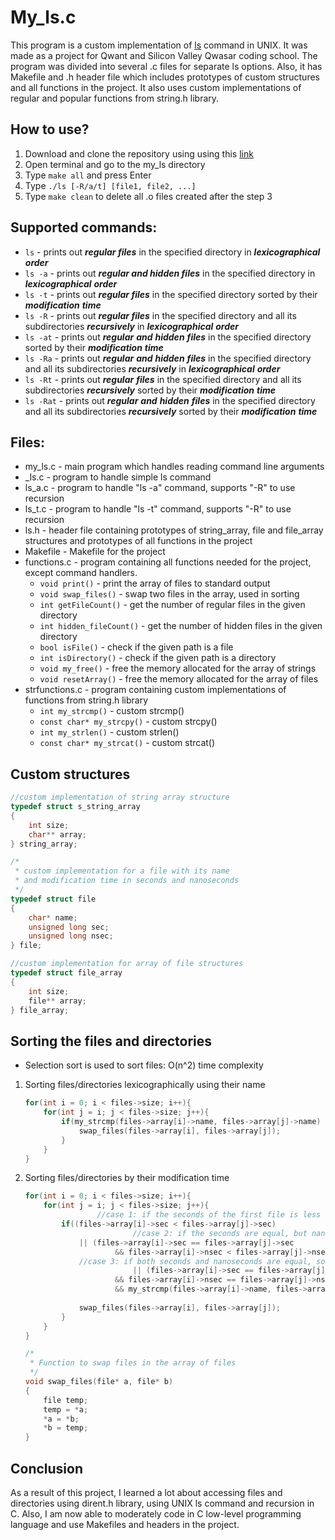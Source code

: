 # My_ls.c

This program is a custom implementation of [ls](https://en.wikipedia.org/wiki/Ls) command in UNIX. It was made as a project for Qwant and Silicon Valley Qwasar coding school. The program was divided into several .c files for separate ls options. Also, it has Makefile and .h header file which includes prototypes of custom structures and all functions in the project. It also uses custom implementations of regular and popular functions from string.h library.

## How to use?

1. Download and clone the repository using using this [link](https://github.com/SanzharNussipbek/Cprogramming.git)
2. Open terminal and go to the my_ls directory
3. Type `make all` and press Enter
4. Type `./ls [-R/a/t] [file1, file2, ...]`
5. Type `make clean` to delete all .o files created after the step 3

## Supported commands:

- `ls` - prints out ***regular* *files*** in the specified directory in ***lexicographical*** ***order***
- `ls -a` - prints out ***regular and hidden* *files*** in the specified directory in ***lexicographical*** ***order***
- `ls -t` - prints out ***regular* *files*** in the specified directory sorted by their ***modification*** ***time***
- `ls -R` - prints out ***regular* *files*** in the specified directory and all its subdirectories ***recursively*** in ***lexicographical*** ***order***
- `ls -at` - prints out ***regular** **and** **hidden*** ***files*** in the specified directory sorted by their ***modification*** ***time***
- `ls -Ra` - prints out ***regular** **and** **hidden*** ***files*** in the specified directory and all its subdirectories ***recursively*** in ***lexicographical*** ***order***
- `ls -Rt` - prints out ***regular*** ***files*** in the specified directory and all its subdirectories ***recursively*** sorted by their ***modification*** ***time***
- `ls -Rat` - prints out ***regular** **and** **hidden*** ***files*** in the specified directory and all its subdirectories ***recursively*** sorted by their ***modification*** ***time***

## Files:

- my_ls.c - main program which handles reading command line arguments
- _ls.c - program to handle simple ls command
- ls_a.c - program to handle "ls -a" command, supports "-R" to use recursion
- ls_t.c - program to handle "ls -t" command, supports "-R" to use recursion
- ls.h - header file containing prototypes of string_array, file and file_array structures and prototypes of all functions in the project
- Makefile - Makefile for the project
- functions.c - program containing all functions needed for the project, except command handlers.
    - `void print()` - print the array of files to standard output
    - `void swap_files()` - swap two files in the array, used in sorting
    - `int getFileCount()` - get the number of regular files in the given directory
    - `int hidden_fileCount()` - get the number of hidden files in the given directory
    - `bool isFile()` - check if the given path is a file
    - `int isDirectory()` - check if the given path is a directory
    - `void my_free()` - free the memory allocated for the array of strings
    - `void resetArray()` - free the memory allocated for the array of files
- strfunctions.c - program containing custom implementations of functions from string.h library
    - `int my_strcmp()` - custom strcmp()
    - `const char* my_strcpy()` - custom strcpy()
    - `int my_strlen()` - custom strlen()
    - `const char* my_strcat()` - custom strcat()

## Custom structures

```c
//custom implementation of string array structure
typedef struct s_string_array
{           
    int size;
    char** array;
} string_array;
```

```c
/*
 * custom implementation for a file with its name 
 * and modification time in seconds and nanoseconds
 */
typedef struct file                     
{
    char* name;
    unsigned long sec;
    unsigned long nsec;
} file;
```

```c
//custom implementation for array of file structures
typedef struct file_array               
{
    int size;
    file** array;
} file_array;
```

## Sorting the files and directories

- Selection sort is used to sort files: O(n^2) time complexity
1. Sorting files/directories lexicographically using their name

    ```c
    for(int i = 0; i < files->size; i++){
        for(int j = i; j < files->size; j++){
            if(my_strcmp(files->array[i]->name, files->array[j]->name) > 0){
                swap_files(files->array[i], files->array[j]);
            }
        }
    }
    ```

2. Sorting files/directories by their modification time

    ```c
    for(int i = 0; i < files->size; i++){
        for(int j = i; j < files->size; j++){
    				//case 1: if the seconds of the first file is less than that of the second one
            if((files->array[i]->sec < files->array[j]->sec)
    						//case 2: if the seconds are equal, but nanoseconds of the first file is less than that of the second one
                || (files->array[i]->sec == files->array[j]->sec 
                        && files->array[i]->nsec < files->array[j]->nsec)
                //case 3: if both seconds and nanoseconds are equal, sort alphabetically
    						|| (files->array[i]->sec == files->array[j]->sec                    
                        && files->array[i]->nsec == files->array[j]->nsec                   
                        && my_strcmp(files->array[i]->name, files->array[j]->name) > 0)){
                
                swap_files(files->array[i], files->array[j]);
            }
        }
    }

    /*
     * Function to swap files in the array of files 
     */
    void swap_files(file* a, file* b)
    {
        file temp;
        temp = *a;
        *a = *b;
        *b = temp;
    }
    ```

## Conclusion

As a result of this project, I learned a lot about accessing files and directories using dirent.h library, using UNIX ls command and recursion in C. Also, I am now able to moderately code in C low-level programming language and use Makefiles and headers in the project.
